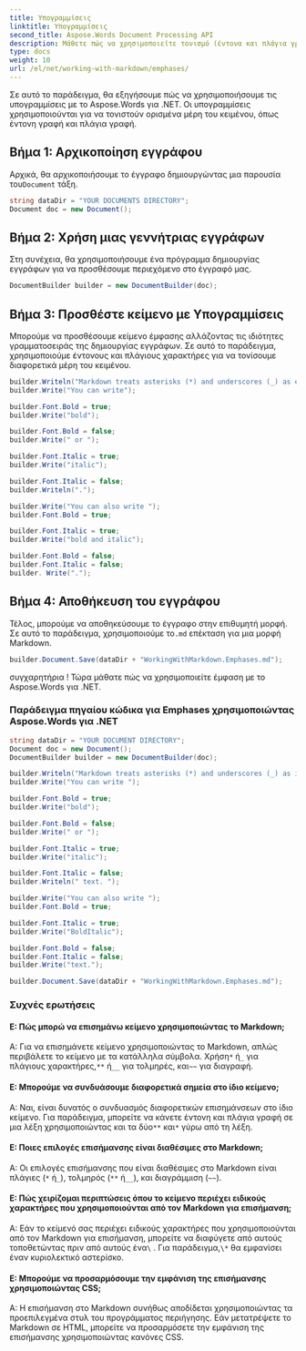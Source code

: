 ```yaml
---
title: Υπογραμμίσεις
linktitle: Υπογραμμίσεις
second_title: Aspose.Words Document Processing API
description: Μάθετε πώς να χρησιμοποιείτε τονισμό (έντονα και πλάγια γράμματα) με το Aspose.Words for .NET Βήμα προς βήμα οδηγό.
type: docs
weight: 10
url: /el/net/working-with-markdown/emphases/
---
```


Σε αυτό το παράδειγμα, θα εξηγήσουμε πώς να χρησιμοποιήσουμε τις υπογραμμίσεις με το Aspose.Words για .NET. Οι υπογραμμίσεις χρησιμοποιούνται για να τονιστούν ορισμένα μέρη του κειμένου, όπως έντονη γραφή και πλάγια γραφή.

## Βήμα 1: Αρχικοποίηση εγγράφου

 Αρχικά, θα αρχικοποιήσουμε το έγγραφο δημιουργώντας μια παρουσία του`Document` τάξη.

```csharp
string dataDir = "YOUR DOCUMENTS DIRECTORY";
Document doc = new Document();
```

## Βήμα 2: Χρήση μιας γεννήτριας εγγράφων

Στη συνέχεια, θα χρησιμοποιήσουμε ένα πρόγραμμα δημιουργίας εγγράφων για να προσθέσουμε περιεχόμενο στο έγγραφό μας.

```csharp
DocumentBuilder builder = new DocumentBuilder(doc);
```

## Βήμα 3: Προσθέστε κείμενο με Υπογραμμίσεις

Μπορούμε να προσθέσουμε κείμενο έμφασης αλλάζοντας τις ιδιότητες γραμματοσειράς της δημιουργίας εγγράφων. Σε αυτό το παράδειγμα, χρησιμοποιούμε έντονους και πλάγιους χαρακτήρες για να τονίσουμε διαφορετικά μέρη του κειμένου.

```csharp
builder.Writeln("Markdown treats asterisks (*) and underscores (_) as emphases indicators.");
builder.Write("You can write");

builder.Font.Bold = true;
builder.Write("bold");

builder.Font.Bold = false;
builder.Write(" or ");

builder.Font.Italic = true;
builder.Write("italic");

builder.Font.Italic = false;
builder.Writeln(".");

builder.Write("You can also write ");
builder.Font.Bold = true;

builder.Font.Italic = true;
builder.Write("bold and italic");

builder.Font.Bold = false;
builder.Font.Italic = false;
builder. Write(".");

```

## Βήμα 4: Αποθήκευση του εγγράφου

 Τέλος, μπορούμε να αποθηκεύσουμε το έγγραφο στην επιθυμητή μορφή. Σε αυτό το παράδειγμα, χρησιμοποιούμε το`.md` επέκταση για μια μορφή Markdown.

```csharp
builder.Document.Save(dataDir + "WorkingWithMarkdown.Emphases.md");
```

συγχαρητήρια ! Τώρα μάθατε πώς να χρησιμοποιείτε έμφαση με το Aspose.Words για .NET.

### Παράδειγμα πηγαίου κώδικα για Emphases χρησιμοποιώντας Aspose.Words για .NET


```csharp
string dataDir = "YOUR DOCUMENT DIRECTORY";
Document doc = new Document();
DocumentBuilder builder = new DocumentBuilder(doc);

builder.Writeln("Markdown treats asterisks (*) and underscores (_) as indicators of emphases.");
builder.Write("You can write ");

builder.Font.Bold = true;
builder.Write("bold");

builder.Font.Bold = false;
builder.Write(" or ");

builder.Font.Italic = true;
builder.Write("italic");

builder.Font.Italic = false;
builder.Writeln(" text. ");

builder.Write("You can also write ");
builder.Font.Bold = true;

builder.Font.Italic = true;
builder.Write("BoldItalic");

builder.Font.Bold = false;
builder.Font.Italic = false;
builder.Write("text.");

builder.Document.Save(dataDir + "WorkingWithMarkdown.Emphases.md");
```

### Συχνές ερωτήσεις

#### Ε: Πώς μπορώ να επισημάνω κείμενο χρησιμοποιώντας το Markdown;

Α: Για να επισημάνετε κείμενο χρησιμοποιώντας το Markdown, απλώς περιβάλετε το κείμενο με τα κατάλληλα σύμβολα. Χρήση`*` ή`_` για πλάγιους χαρακτήρες,`**` ή`__` για τολμηρές, και`~~` για διαγραφή.

#### Ε: Μπορούμε να συνδυάσουμε διαφορετικά σημεία στο ίδιο κείμενο;

 Α: Ναι, είναι δυνατός ο συνδυασμός διαφορετικών επισημάνσεων στο ίδιο κείμενο. Για παράδειγμα, μπορείτε να κάνετε έντονη και πλάγια γραφή σε μια λέξη χρησιμοποιώντας και τα δύο`**` και`*` γύρω από τη λέξη.

#### Ε: Ποιες επιλογές επισήμανσης είναι διαθέσιμες στο Markdown;

Α: Οι επιλογές επισήμανσης που είναι διαθέσιμες στο Markdown είναι πλάγιες (`*` ή`_`), τολμηρός (`**` ή`__`), και διαγράμμιση (`~~`).

#### Ε: Πώς χειρίζομαι περιπτώσεις όπου το κείμενο περιέχει ειδικούς χαρακτήρες που χρησιμοποιούνται από τον Markdown για επισήμανση;

 Α: Εάν το κείμενό σας περιέχει ειδικούς χαρακτήρες που χρησιμοποιούνται από τον Markdown για επισήμανση, μπορείτε να διαφύγετε από αυτούς τοποθετώντας πριν από αυτούς ένα`\` . Για παράδειγμα,`\*` θα εμφανίσει έναν κυριολεκτικό αστερίσκο.

#### Ε: Μπορούμε να προσαρμόσουμε την εμφάνιση της επισήμανσης χρησιμοποιώντας CSS;

Α: Η επισήμανση στο Markdown συνήθως αποδίδεται χρησιμοποιώντας τα προεπιλεγμένα στυλ του προγράμματος περιήγησης. Εάν μετατρέψετε το Markdown σε HTML, μπορείτε να προσαρμόσετε την εμφάνιση της επισήμανσης χρησιμοποιώντας κανόνες CSS.